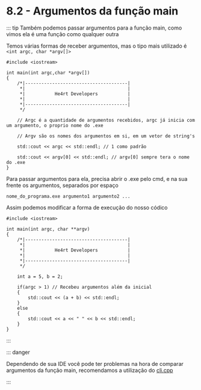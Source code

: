 # 8.2 - Argumentos da função main

::: tip
Também podemos passar argumentos para a função main, como vimos ela é uma função como qualquer outra

Temos várias formas de receber argumentos, mas o tipo mais utilizado é `<int argc, char *argv[]>`

```cpp{0}
#include <iostream>

int main(int argc,char *argv[]) 
{
    /*|--------------------------------------|
     *|                                      |
     *|           He4rt Developers           |
     *|                                      |
     *|--------------------------------------|
     */

    // Argc é a quantidade de argumentos recebidos, argc já inicia com um argumento, o proprio nome do .exe

    // Argv são os nomes dos argumentos em si, em um vetor de string's

    std::cout << argc << std::endl; // 1 como padrão

    std::cout << argv[0] << std::endl; // argv[0] sempre tera o nome do .exe
}

```

Para passar argumentos para ela, precisa abrir o .exe pelo cmd, e na sua frente os argumentos, separados por espaço

`nome_do_programa.exe argumento1 argumento2 ...`

Assim podemos modificar a forma de execução do nosso códico

```cpp{0}
#include <iostream>

int main(int argc, char **argv) 
{
    /*|--------------------------------------|
     *|                                      |
     *|           He4rt Developers           |
     *|                                      |
     *|--------------------------------------|
     */

    int a = 5, b = 2;

    if(argc > 1) // Recebeu argumentos além da inicial
    {
        std::cout << (a + b) << std::endl;
    }
    else 
    {
        std::cout << a << " " << b << std::endl;
    }
}
```
:::

::: danger

Dependendo de sua IDE você pode ter problemas na hora de comparar argumentos da função main, recomendamos a utilização do <a href="https://github.com/KoltesDigital/cli.cpp" target="_blank" rel="noreferrer">cli.cpp</a>


:::